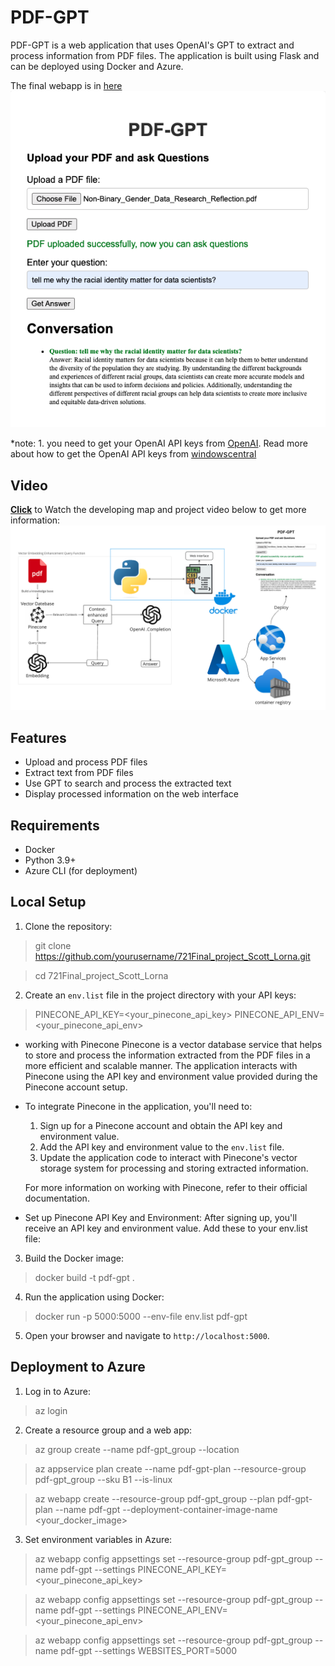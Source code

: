 # PDF-GPT

PDF-GPT is a web application that uses OpenAI's GPT to extract and process information from PDF files. The application is built using Flask and can be deployed using Docker and Azure.

The final webapp is in [here](https://pdf-gpt.azurewebsites.net/)
![app](pic/1.png)

*note: 
    1. you need to get your OpenAI API keys from [OpenAI](https://platform.openai.com/account/api-keys). Read more about how to get the OpenAI API keys from [windowscentral](https://www.windowscentral.com/software-apps/how-to-get-an-openai-api-key)

## Video
**[Click](https://youtu.be/5n_D3safM14)** to Watch the developing map and project video below to get more information:
[![project intro video](pic/2.png)](https://youtu.be/5n_D3safM14)


## Features

- Upload and process PDF files
- Extract text from PDF files
- Use GPT to search and process the extracted text
- Display processed information on the web interface

## Requirements

- Docker
- Python 3.9+
- Azure CLI (for deployment)

## Local Setup

1. Clone the repository:
> git clone https://github.com/yourusername/721Final_project_Scott_Lorna.git

> cd 721Final_project_Scott_Lorna



2. Create an `env.list` file in the project directory with your API keys:
> PINECONE_API_KEY=<your_pinecone_api_key>
> PINECONE_API_ENV=<your_pinecone_api_env>


* working with Pinecone
Pinecone is a vector database service that helps to store and process the information extracted from the PDF files in a more efficient and scalable manner. The application interacts with Pinecone using the API key and environment value provided during the Pinecone account setup.

* To integrate Pinecone in the application, you'll need to:

    1. Sign up for a Pinecone account and obtain the API key and environment value.
    2. Add the API key and environment value to the `env.list` file.
    3. Update the application code to interact with Pinecone's vector storage system for processing and storing extracted information.

    For more information on working with Pinecone, refer to their official documentation.

* Set up Pinecone API Key and Environment: After signing up, you'll receive an API key and environment value. Add these to your env.list file:


3. Build the Docker image:
> docker build -t pdf-gpt .



4. Run the application using Docker:
> docker run -p 5000:5000 --env-file env.list pdf-gpt



5. Open your browser and navigate to `http://localhost:5000`.

## Deployment to Azure

1. Log in to Azure:
> az login


2. Create a resource group and a web app:
> az group create --name pdf-gpt_group --location <location>

> az appservice plan create --name pdf-gpt-plan --resource-group pdf-gpt_group --sku B1 --is-linux

> az webapp create --resource-group pdf-gpt_group --plan pdf-gpt-plan --name pdf-gpt --deployment-container-image-name <your_docker_image>



3. Set environment variables in Azure:
> az webapp config appsettings set --resource-group pdf-gpt_group --name pdf-gpt --settings PINECONE_API_KEY=<your_pinecone_api_key>

> az webapp config appsettings set --resource-group pdf-gpt_group --name pdf-gpt --settings PINECONE_API_ENV=<your_pinecone_api_env>

> az webapp config appsettings set --resource-group pdf-gpt_group --name pdf-gpt --settings WEBSITES_PORT=5000
